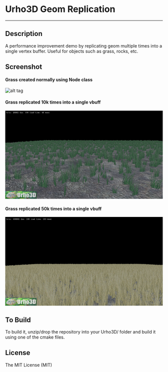 # Urho3D Geom Replication
-----------------------------------------------------------------------------------

Description
-----------------------------------------------------------------------------------
A performance improvement demo by replicating geom multiple times into a single vertex buffer.  Useful for objects such as grass, rocks, etc.

Screenshot
-----------------------------------------------------------------------------------
#### Grass created normally using Node class
![alt tag](https://github.com/Lumak/Urho3D-Geom-Replication/blob/master/screenshot/replicatedGeom1.jpg)

#### Grass replicated 10k times into a single vbuff
![alt tag](https://github.com/Lumak/Urho3D-Geom-Replication/blob/master/screenshot/replicatedGeom2.jpg)

#### Grass replicated 50k times into a single vbuff
![alt tag](https://github.com/Lumak/Urho3D-Geom-Replication/blob/master/screenshot/replicatedGeom3.jpg)

To Build
-----------------------------------------------------------------------------------
To build it, unzip/drop the repository into your Urho3D/ folder and build it using one of the cmake files.

License
-----------------------------------------------------------------------------------
The MIT License (MIT)










